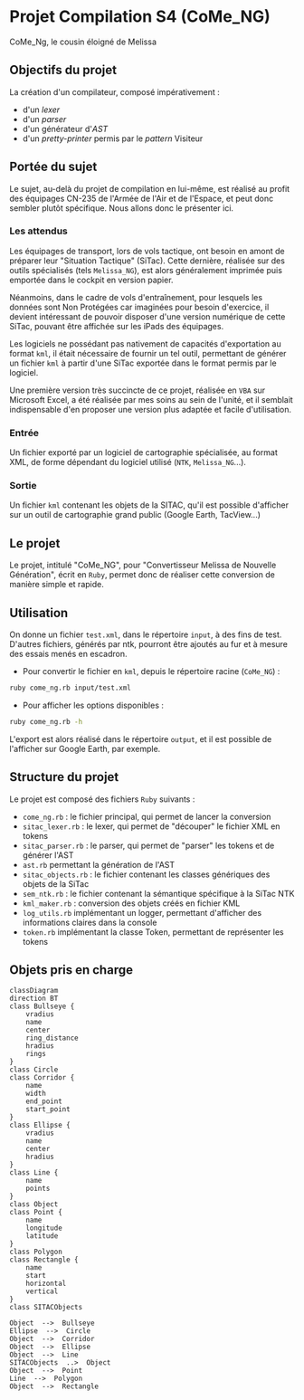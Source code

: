# Projet Compilation S4 (CoMe_NG)
CoMe_Ng, le cousin éloigné de Melissa

## Objectifs du projet
La création d'un compilateur, composé impérativement :
- d'un _lexer_
- d'un _parser_
- d'un générateur d'_AST_
- d'un _pretty-printer_ permis par le _pattern_ Visiteur

## Portée du sujet
Le sujet, au-delà du projet de compilation en lui-même, est réalisé au profit des équipages CN-235 de l'Armée de l'Air et de l'Espace, et peut donc sembler plutôt spécifique. Nous allons donc le présenter ici.

### Les attendus
Les équipages de transport, lors de vols tactique, ont besoin en amont de préparer leur "Situation Tactique" (SiTac). Cette dernière, réalisée sur des outils spécialisés (tels `Melissa_NG`), est alors généralement imprimée puis emportée dans le cockpit en version papier.

Néanmoins, dans le cadre de vols d'entraînement, pour lesquels les données sont Non Protégées car imaginées pour besoin d'exercice, il devient intéressant de pouvoir disposer d'une version numérique de cette SiTac, pouvant être affichée sur les iPads des équipages.

Les logiciels ne possédant pas nativement de capacités d'exportation au format `kml`, il était nécessaire de fournir un tel outil, permettant de générer un fichier `kml` à partir d'une SiTac exportée dans le format permis par le logiciel.

Une première version très succincte de ce projet, réalisée en `VBA` sur Microsoft Excel, a été réalisée par mes soins au sein de l'unité, et il semblait indispensable d'en proposer une version plus adaptée et facile d'utilisation.

### Entrée
Un fichier exporté par un logiciel de cartographie spécialisée, au format XML, de forme dépendant du logiciel utilisé (`NTK`, `Melissa_NG`...).

### Sortie
Un fichier `kml` contenant les objets de la SITAC, qu'il est possible d'afficher sur un outil de cartographie grand public (Google Earth, TacView...)


## Le projet
Le projet, intitulé "CoMe_NG", pour "Convertisseur Melissa de Nouvelle Génération", écrit en `Ruby`, permet donc de réaliser cette conversion de manière simple et rapide.

## Utilisation
On donne un fichier `test.xml`, dans le répertoire `input`, à des fins de test. D'autres fichiers, générés par ntk, pourront être ajoutés au fur et à mesure des essais menés en escadron.

- Pour convertir le fichier en `kml`, depuis le répertoire racine (`CoMe_NG`) :
```bash
ruby come_ng.rb input/test.xml
```

- Pour afficher les options disponibles :
```bash
ruby come_ng.rb -h
```

L'export est alors réalisé dans le répertoire `output`, et il est possible de l'afficher sur Google Earth, par exemple.

## Structure du projet
Le projet est composé des fichiers `Ruby` suivants :
- `come_ng.rb` : le fichier principal, qui permet de lancer la conversion
- `sitac_lexer.rb` : le lexer, qui permet de "découper" le fichier XML en tokens
- `sitac_parser.rb` : le parser, qui permet de "parser" les tokens et de générer l'AST
- `ast.rb` permettant la génération de l'AST
- `sitac_objects.rb` : le fichier contenant les classes génériques des objets de la SiTac
- `sem_ntk.rb` : le fichier contenant la sémantique spécifique à la SiTac NTK
- `kml_maker.rb` : conversion des objets créés en fichier KML
- `log_utils.rb` implémentant un logger, permettant d'afficher des informations claires dans la console
- `token.rb` implémentant la classe Token, permettant de représenter les tokens

## Objets pris en charge
```mermaid
classDiagram
direction BT
class Bullseye {
    vradius
    name
    center
    ring_distance
    hradius
    rings
}
class Circle
class Corridor {
    name
    width
    end_point
    start_point
}
class Ellipse {
    vradius
    name
    center
    hradius
}
class Line {
    name
    points
}
class Object
class Point {
    name
    longitude
    latitude
}
class Polygon
class Rectangle {
    name
    start
    horizontal
    vertical
}
class SITACObjects

Object  -->  Bullseye 
Ellipse  -->  Circle 
Object  -->  Corridor 
Object  -->  Ellipse 
Object  -->  Line 
SITACObjects  ..>  Object 
Object  -->  Point 
Line  -->  Polygon 
Object  -->  Rectangle 

```


